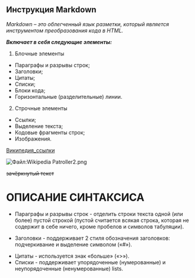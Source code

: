 ## Инструкция Markdown

*Markdown – это облегченный язык разметки, который является инструментом преобразования кода в HTML.*

***Включает в себя следующие элементы:***

1. Блочные элементы

* Параграфы и разрывы строк;
* Заголовки;
* Цитаты;
* Списки;
* Блоки кода;
* Горизонтальные (разделительные) линии.

2. Строчные элементы

* Ссылки;
* Выделение текста;
* Кодовые фрагменты строк;
* Изображения.

[Википедия_ссылки](https://ru.wikipedia.org/)

![Файл:Wikipedia Patroller2.png](https://upload.wikimedia.org/wikipedia/commons/thumb/7/78/Wikipedia_Patroller2.png/615px-Wikipedia_Patroller2.png)

 ~~зачёркнутый текст~~ 

 # ОПИСАНИЕ СИНТАКСИСА

 * Параграфы и разрывы строк -  отделить строки текста одной (или более) пустой строкой (пустой считается всякая строка, которая не содержит в себе ничего, кроме пробелов и символов табуляции).
 + Заголовки - поддерживает 2 стиля обозначения заголовков: подчеркивание и выделение символом («#»).
 * Цитаты - используется знак «больше» («>»).
 * Списки -  поддерживает упорядоченные (нумерованные) и неупорядоченные (ненумерованные) lists.